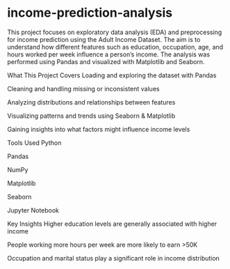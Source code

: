 # income-prediction-analysis
This project focuses on exploratory data analysis (EDA) and preprocessing for income prediction using the Adult Income Dataset. The aim is to understand how different features such as education, occupation, age, and hours worked per week influence a person’s income. The analysis was performed using Pandas and visualized with Matplotlib and Seaborn.

 What This Project Covers
Loading and exploring the dataset with Pandas

Cleaning and handling missing or inconsistent values

Analyzing distributions and relationships between features

Visualizing patterns and trends using Seaborn & Matplotlib

Gaining insights into what factors might influence income levels

 Tools Used
Python

Pandas

NumPy

Matplotlib

Seaborn

Jupyter Notebook

 Key Insights
Higher education levels are generally associated with higher income

People working more hours per week are more likely to earn >50K

Occupation and marital status play a significant role in income distribution

